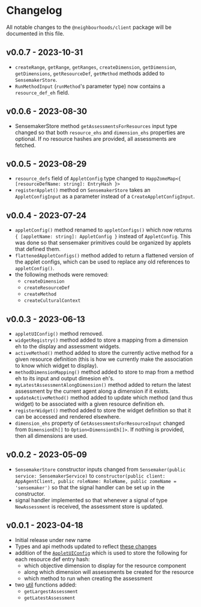 # Changelog
All notable changes to the `@neighbourhoods/client` package will be documented in this file.

## v0.0.7 - 2023-10-31
- `createRange`, `getRange`, `getRanges`, `createDimension`, `getDimension`, `getDimensions`, `getResourceDef`, `getMethod` methods added to `SensemakerStore`.
- `RunMethodInput` (`runMethod`'s parameter type) now contains a `resource_def_eh` field.
## v0.0.6 - 2023-08-30
- SensemakerStore method `getAssessmentsForResources` input type changed so that both `resource_ehs` and `dimension_ehs` properties are optional. If no resource hashes are provided, all assessments are fetched.
## v0.0.5 - 2023-08-29
- `resource_defs` field of `AppletConfig` type changed to `HappZomeMap<{ [resourceDefName: string]: EntryHash }>`
- `registerApplet()` method on `SensemakerStore` takes an `AppletConfigInput` as a parameter instead of a `CreateAppletConfigInput`.
## v0.0.4 - 2023-07-24
- `appletConfig()` method renamed to `appletConfigs()` which now returns `{ [appletName: string]: AppletConfig }` instead of `AppletConfig`. This was done so that sensemaker primitives could be organized by applets that defined them.
- `flattenedAppletConfigs()` method added to return a flattened version of the applet configs, which can be used to replace any old references to `appletConfig()`.
- the following methods were removed:
    - `createDimension`
    - `createResourceDef`
    - `createMethod`
    - `createCulturalContext`
## v0.0.3 - 2023-06-13
- `appletUIConfig()` method removed.
- `widgetRegistry()` method added to store a mapping from a dimension eh to the display and assessment widgets.
- `activeMethod()` method added to store the currently active method for a given resource definition (this is how we currently make the association to know which widget to display).
- `methodDimensionMapping()` method added to store to map from a method eh to its input and output dimesion eh's.
- `myLatestAssessmentAlongDimension()` method added to return the latest assessment by the current agent along a dimension if it exists.
- `updateActiveMethod()` method added to update which method (and thus widget) to be associated with a given resource definition eh.
- `registerWidget()` method added to store the widget definition so that it can be accessed and rendered elsewhere.
- `dimension_ehs` property of `GetAssessmentsForResourceInput` changed from `DimensionEh[]` to `Option<DimensionEh[]>`. If nothing is provided, then all dimensions are used.
## v0.0.2 - 2023-05-09
- `SensemakerStore` constructor inputs changed from `Sensemaker(public service: SensemakerService)` to `constructor(public client: AppAgentClient, public roleName: RoleName, public zomeName = 'sensemaker')` so that the signal handler can be set up in the constructor.
- signal handler implemented so that whenever a signal of type `NewAssessment` is received, the assessment store is updated.
## v0.0.1 - 2023-04-18
- Initial release under new name
- Types and api methods updated to reflect [these changes](../CHANGELOG.md#v006-alpha---2023-04-18)
- addition of the [`AppletUIConfig`](./src/applet.ts) which is used to store the following for each resource def entry hash:
    - which objective dimension to display for the resource component
    - along which dimension will assessments be created for the resource
    - which method to run when creating the assessment
- two [util](./src/utils.ts) functions added: 
    - `getLargestAssessment`
    - `getLatestAssessment`